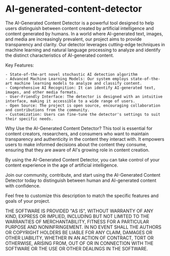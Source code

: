# AI-generated-content-detector

The AI-Generated Content Detector is a powerful tool designed to help users distinguish between content created by artificial intelligence and content generated by humans. In a world where AI-generated text, images, and media are increasingly prevalent, our project aims to provide transparency and clarity. Our detector leverages cutting-edge techniques in machine learning and natural language processing to analyze and identify the distinct characteristics of AI-generated content.

Key Features:

    - State-of-the-art novel stochastic AI detection algorithm
    - Advanced Machine Learning Models: Our system employs state-of-the-art machine learning models to analyze and classify content.
    - Comprehensive AI Recognition: It can identify AI-generated text, images, and other media formats.
    - User-Friendly Interface: The detector is designed with an intuitive interface, making it accessible to a wide range of users.
    - Open Source: The project is open source, encouraging collaboration and contributions from the community.
    - Customization: Users can fine-tune the detector's settings to suit their specific needs.

Why Use the AI-Generated Content Detector?
This tool is essential for content creators, researchers, and consumers who want to maintain transparency and authenticity in the content they interact with. It empowers users to make informed decisions about the content they consume, ensuring that they are aware of AI's growing role in content creation.

By using the AI-Generated Content Detector, you can take control of your content experience in the age of artificial intelligence.

Join our community, contribute, and start using the AI-Generated Content Detector today to distinguish between human and AI-generated content with confidence.

Feel free to customize this description to match the specific features and goals of your project.



THE SOFTWARE IS PROVIDED "AS IS", WITHOUT WARRANTY OF ANY KIND, EXPRESS OR
IMPLIED, INCLUDING BUT NOT LIMITED TO THE WARRANTIES OF MERCHANTABILITY,
FITNESS FOR A PARTICULAR PURPOSE AND NONINFRINGEMENT. IN NO EVENT SHALL THE
AUTHORS OR COPYRIGHT HOLDERS BE LIABLE FOR ANY CLAIM, DAMAGES OR OTHER
LIABILITY, WHETHER IN AN ACTION OF CONTRACT, TORT OR OTHERWISE, ARISING FROM,
OUT OF OR IN CONNECTION WITH THE SOFTWARE OR THE USE OR OTHER DEALINGS IN THE
SOFTWARE.
